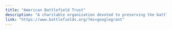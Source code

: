```yaml
---
title: "American Battlefield Trust"
description: "A charitable organization devoted to preserving the battlefields of the American Revolution, War of 1812, and Civil War."
link: "https://www.battlefields.org/?ms=googlegrant"
---
```

